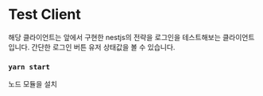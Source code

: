 # Test Client
해당 클라이언트는 앞에서 구현한 nestjs의 전략을 로그인을 테스트해보는 클라이언트입니다.
간단한 로그인 버튼 유저 상태값을 볼 수 있습니다.
### `yarn start`

노드 모듈을 설치


